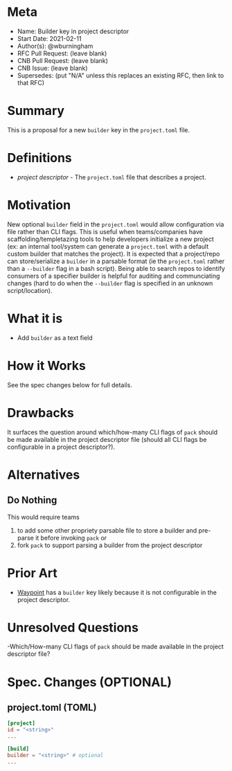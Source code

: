 # Meta
[meta]: #meta
- Name: Builder key in project descriptor
- Start Date: 2021-02-11
- Author(s): @wburningham
- RFC Pull Request: (leave blank)
- CNB Pull Request: (leave blank)
- CNB Issue: (leave blank)
- Supersedes: (put "N/A" unless this replaces an existing RFC, then link to that RFC)

# Summary
[summary]: #summary

This is a proposal for a new `builder` key in the `project.toml` file.

# Definitions
[definitions]: #definitions

* _project descriptor_ - The `project.toml` file that describes a project.

# Motivation
[motivation]: #motivation

New optional `builder` field in the `project.toml` would allow configuration via file rather than CLI flags. This is useful when teams/companies have scaffolding/templetazing tools to help developers initialize a new project (ex: an internal tool/system can generate a `project.toml` with a default custom builder that matches the project). It is expected that a project/repo can store/serialize a `builder` in a parsable format (ie the `project.toml` rather than a `--builder` flag in a bash script). Being able to search repos to identify consumers of a specifier builder is helpful for auditing and communciating changes (hard to do when the `--builder` flag is specified in an unknown script/location).

# What it is
[what-it-is]: #what-it-is

* Add `builder` as a text field

# How it Works
[how-it-works]: #how-it-works

See the spec changes below for full details.

# Drawbacks
[drawbacks]: #drawbacks

It surfaces the question around which/how-many CLI flags of `pack` should be made available in the project descriptor file (should all CLI flags be configurable in a project descriptor?).

# Alternatives
[alternatives]: #alternatives

## Do Nothing

This would require teams 
1. to add some other propriety parsable file to store a builder and pre-parse it before invoking `pack`
or
2. fork `pack` to support parsing a builder from the project descriptor

# Prior Art
[prior-art]: #prior-art

* [Waypoint](https://www.waypointproject.io/plugins/pack) has a `builder` key likely because it is not configurable in the project descriptor. 

# Unresolved Questions
[unresolved-questions]: #unresolved-questions

-Which/How-many CLI flags of `pack` should be made available in the project descriptor file?

# Spec. Changes (OPTIONAL)
[spec-changes]: #spec-changes

## project.toml (TOML)

```toml
[project]
id = "<string>"
...

[build]
builder = "<string>" # optional
...
```
